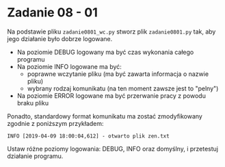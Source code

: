 # Zadanie 08 - 01

Na podstawie pliku `zadanie0801_wc.py` stworz plik `zadanie0801.py` tak, aby jego działanie było dobrze logowane.

- Na poziomie DEBUG logowany ma być czas wykonania całego programu
- Na poziomie INFO logowane ma być:
    - poprawne wczytanie pliku (ma być zawarta informacja o nazwie pliku)
    - wybrany rodzaj komunikatu (na ten moment zawsze jest to "pelny")
- Na poziomie ERROR logowane ma być przerwanie pracy z powodu braku pliku

Ponadto, standardowy format komunikatu ma zostać zmodyfikowany zgodnie z poniższym przykładem:
```
INFO [2019-04-09 18:00:04,612] - otwarto plik zen.txt
```

Ustaw różne poziomy logowania: DEBUG, INFO oraz domyślny, i przetestuj działanie programu. 
